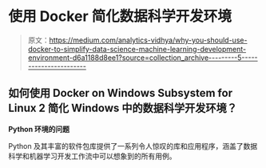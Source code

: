# 使用 Docker 简化数据科学开发环境

> 原文：<https://medium.com/analytics-vidhya/why-you-should-use-docker-to-simplify-data-science-machine-learning-development-environment-d6a1188d8ee1?source=collection_archive---------5----------------------->

## 如何使用 Docker on Windows Subsystem for Linux 2 简化 Windows 中的数据科学开发环境？

**Python 环境的问题**

Python 及其丰富的软件包库提供了一系列令人惊叹的库和应用程序，涵盖了数据科学和机器学习开发工作流中可以想象到的所有用例。